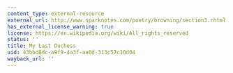 ```yaml
---
content_type: external-resource
external_url: http://www.sparknotes.com/poetry/browning/section3.rhtml
has_external_license_warning: true
license: https://en.wikipedia.org/wiki/All_rights_reserved
status: ''
title: My Last Duchess
uid: 43bbd8dc-a9f9-4a3f-ae0d-313c57c10d04
wayback_url: ''
---
```

